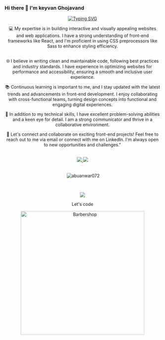 ### Hi there 👋 I'm keyvan Ghojavand

<!--
**keyvan-qjd/keyvan-qjd** is a ✨ _special_ ✨ repository because its `README.md` (this file) appears on your GitHub profile.

Here are some ideas to get you started:

- 🔭 I’m currently working on ...
- 🌱 I’m currently learning ...
- 👯 I’m looking to collaborate on ...
- 🤔 I’m looking for help with ...
- 💬 Ask me about ...
- 📫 How to reach me: ...
- 😄 Pronouns: ...
- ⚡ Fun fact: ...
-->
<p align="center">
<a href="https://github.com/keyvan-qjd">
    <img src="https://readme-typing-svg.demolab.com?font=Firacode&size=24&duration=3000&pause=500&color=AE87FF&multiline=true&center=true&vCenter=true&width=265&height=124&lines=Keyvan+Ghojavand;Front-End;Mobile;Developer" alt="Typing SVG" />
</a>

<div align="center">
💻 My expertise is in building interactive and visually appealing websites and web applications. I have a strong understanding of front-end frameworks like React, and I'm proficient in using CSS preprocessors like Sass to enhance styling efficiency.
</br>
</br>
   
🌐 I believe in writing clean and maintainable code, following best practices and industry standards. I have experience in optimizing websites for performance and accessibility, ensuring a smooth and inclusive user experience.
</br>

📚 Continuous learning is important to me, and I stay updated with the latest trends and advancements in front-end development. I enjoy collaborating with cross-functional teams, turning design concepts into functional and engaging digital experiences.
</br>

🔧 In addition to my technical skills, I have excellent problem-solving abilities and a keen eye for detail. I am a strong communicator and thrive in a collaborative environment.
</br>

🌟 Let's connect and collaborate on exciting front-end projects! Feel free to reach out to me via email or connect with me on LinkedIn. I'm always open to new opportunities and challenges."
   
</div>
    
<br/>

<div align="center">
    <a href="https://github.com/keyvan-qjd"></a> 

<a href="mailto:keyvanoogh@gmail.com">
    <img src="https://img.shields.io/badge/-Email-red?style=flat-square&logo=gmail&logoColor=white">
</a>
<a href="https://t.me/reallkeyvan">
    <img src="https://img.shields.io/badge/Contact-blue?style=flat-square&logo=telegram">
</a> 
</div>

<br/>
<div align="center">
    <p>&nbsp;<img align="center" src="https://github-readme-stats.vercel.app/api?username=keyvan-qjd&show_icons=true" alt="abuanwar072" /></p>
</div>

<br>
</p>

<a href="https://github.com/keyvan-qjd">
    <p align = "center">
        <img src="https://skillicons.dev/icons?i=xd,figma,github,vscode,linkedin,postman,git,js,linux,mysql,html,css,py,sass,bootstrap,java,dart,flutter,kotlin,react,photoshop&perline=8">
    </p>

   
</a>

<div align="center">
<p>Let's code</p>
<p  align="center">
<img  src="https://cdn.dribbble.com/users/730703/screenshots/6581243/avento.gif"  width="400" alt="Barbershop">
</p>    
</div>
